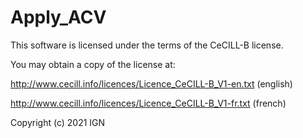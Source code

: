 # Apply_ACV

This software is licensed under the terms of the CeCILL-B license.

You may obtain a copy of the license at:

http://www.cecill.info/licences/Licence_CeCILL-B_V1-en.txt (english)

http://www.cecill.info/licences/Licence_CeCILL-B_V1-fr.txt (french)


Copyright (c) 2021 IGN
